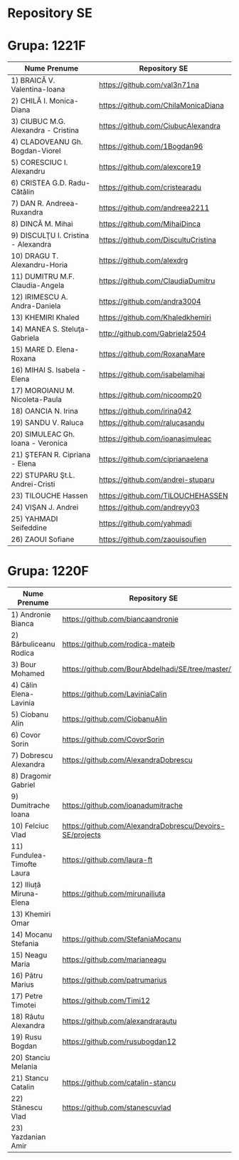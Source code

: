 Repository SE
====

Grupa: 1221F
============

| Nume Prenume | Repository SE | 
|--------------|---------------|
|1) BRAICĂ V. Valentina-Ioana | https://github.com/val3n71na |
|2) CHILĂ I. Monica-Diana | https://github.com/ChilaMonicaDiana |
|3) CIUBUC M.G. Alexandra - Cristina |https://github.com/CiubucAlexandra|
|4) CLADOVEANU Gh. Bogdan-Viorel|https://github.com/1Bogdan96
|5) CORESCIUC I. Alexandru|https://github.com/alexcore19
|6) CRISTEA G.D. Radu-Cătălin |https://github.com/cristearadu
|7) DAN R. Andreea-Ruxandra|https://github.com/andreea2211
|8) DINCĂ M. Mihai |https://github.com/MihaiDinca
|9) DISCULŢU I. Cristina - Alexandra|https://github.com/DiscultuCristina
|10) DRAGU T. Alexandru-Horia|https://github.com/alexdrg
|11) DUMITRU M.F. Claudia-Angela|https://github.com/ClaudiaDumitru
|12) IRIMESCU A. Andra-Daniela|https://github.com/andra3004||
|13) KHEMIRI Khaled|https://github.com/Khaledkhemiri||
|14) MANEA S. Steluţa-Gabriela |http://github.com/Gabriela2504
|15) MARE D. Elena-Roxana|https://github.com/RoxanaMare||
|16) MIHAI S. Isabela - Elena|https://github.com/isabelamihai||
|17) MOROIANU M. Nicoleta-Paula|https://github.com/nicoomp20|
|18) OANCIA N. Irina |https://github.com/irina042||
|19) SANDU V. Raluca|https://github.com/ralucasandu
|20) SIMULEAC Gh. Ioana - Veronica|https://github.com/ioanasimuleac
|21) ŞTEFAN R. Cipriana - Elena|https://github.com/ciprianaelena
|22) STUPARU Şt.L. Andrei-Cristi|https://github.com/andrei-stuparu
|23) TILOUCHE Hassen|https://github.com/TILOUCHEHASSEN
|24) VIŞAN J. Andrei|https://github.com/andreyy03
|25) YAHMADI Seifeddine|https://github.com/yahmadi
|26) ZAOUI Sofiane|https://github.com/zaouisoufien

Grupa: 1220F
============

| Nume Prenume | Repository SE | 
|---------------|--------------|
|1) Andronie Bianca| https://github.com/biancaandronie|
|2) Bărbuliceanu Rodica|https://github.com/rodica-mateib|
|3) Bour Mohamed| https://github.com/BourAbdelhadi/SE/tree/master/TP1|
|4) Călin Elena-Lavinia| https://github.com/LaviniaCalin|
|5) Ciobanu Alin| https://github.com/CiobanuAlin |
|6) Covor Sorin| https://github.com/CovorSorin |
|7) Dobrescu Alexandra| https://github.com/AlexandraDobrescu|
|8) Dragomir Gabriel| 
|9) Dumitrache Ioana| https://github.com/ioanadumitrache |
|10) Felciuc Vlad|https://github.com/AlexandraDobrescu/Devoirs-SE/projects|
|11) Fundulea-Timofte Laura|  https://github.com/laura-ft|
|12) Iliuță Miruna- Elena| https://github.com/mirunailiuta|
|13) Khemiri Omar| 
|14) Mocanu Stefania| https://github.com/StefaniaMocanu|
|15) Neagu Maria| https://github.com/marianeagu|
|16) Pătru Marius| https://github.com/patrumarius|
|17) Petre Timotei | https://github.com/Timi12|
|18) Răutu Alexandra| https://github.com/alexandrarautu|
|19) Rusu Bogdan|  https://github.com/rusubogdan12|
|20) Stanciu Melania| 
|21) Stancu Catalin| https://github.com/catalin-stancu|
|22) Stănescu Vlad| https://github.com/stanescuvlad|
|23) Yazdanian Amir| 


